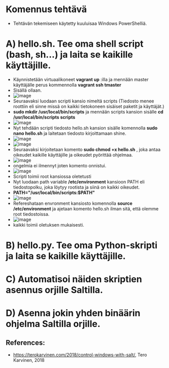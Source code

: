 # Komennus tehtävä
- Tehtävän tekemiseen käytetty kuuluisaa Windows PowerShelliä. 

# A) hello.sh. Tee oma shell script (bash, sh...) ja laita se kaikille käyttäjille.
- Käynnistetään virtuaalikoneet **vagrant up** :illa ja mennään master käyttäjälle perus kommennolla **vagrant ssh tmaster** 
- Sisällä ollaan.
- ![image](https://user-images.githubusercontent.com/105793201/233036664-4a6feac5-e849-4eb8-96a5-7b77d55b069d.png)
- Seuraavaksi luodaan scripti kansio nimeltä scripts (Tiedosto menee roottiin eli sinne missä on kaikki tietokoneen sisäiset paketit ja käyttäjät.)
- **sudo mkdir /usr/local/bin/scripts** ja mennään scripts kansion sisälle **cd /usr/local/bin/scripts scripts**
- ![image](https://user-images.githubusercontent.com/105793201/233038101-9640628c-0c4d-46b7-84b3-e3b3ff7d0b77.png)
- Nyt tehdään scripti tiedosto hello.sh kansion sisälle komennolla **sudo nano hello.sh** ja laitetaan tiedosto kirjoittamaan shine. 
- ![image](https://user-images.githubusercontent.com/105793201/233038888-f7f05a87-1e2a-4ad6-a748-c06a0e9526c1.png)
- ![image](https://user-images.githubusercontent.com/105793201/233039004-85671b71-9cc0-4717-ba40-b51076c50d34.png)
- Seuraavaksi kirjoitetaan komento **sudo chmod +x hello.sh** , joka antaa oikeudet kaikille käyttäjille ja oikeudet pyörittää ohjelmaa. 
- ![image](https://user-images.githubusercontent.com/105793201/233039366-1108e7d0-60aa-46be-a453-cb7d536468d3.png)
- ongelmia ei ilmennyt joten komento onnistui.
- ![image](https://user-images.githubusercontent.com/105793201/233040201-0da699f3-fb72-4ac1-bef0-f6aa17bcbbb4.png)
- Scripti toimii root kansiossa oletetusti 
- Nyt luodaan path variable **/etc/environment** kansioon PATH eli tiedostopolku, joka löytyy rootista ja siinä on kaikki oikeudet. 
- **PATH="/usr/local/bin/scripts:$PATH"**
- ![image](https://user-images.githubusercontent.com/105793201/233041821-9e5c2909-9296-44bd-9fc2-f614d588a85b.png)
- Refereshataan envronment kansiosto komennolla **source /etc/environment** ja ajetaan komento hello.sh ilman sitä, että olemme root tiedostoissa. 
- ![image](https://user-images.githubusercontent.com/105793201/233042396-6afd4615-a80e-4039-b6ff-80eca95a7c3c.png)
- kaikki toimii oletuksen mukaisesti.
# B) hello.py. Tee oma Python-skripti ja laita se kaikille käyttäjille.

# C) Automatisoi näiden skriptien asennus orjille Saltilla.

# D) Asenna jokin yhden binäärin ohjelma Saltilla orjille.



## References: 
- https://terokarvinen.com/2018/control-windows-with-salt/, Tero Karvinen, 2018
